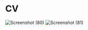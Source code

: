 # CV
![Screenshot (80)](https://github.com/Nushrat-Tarmin-Meem/Resume/assets/127888834/9a363d94-6ffc-4063-b459-57754a088cc6)
![Screenshot (81)](https://github.com/Nushrat-Tarmin-Meem/Resume/assets/127888834/f55a5f18-051e-41ef-bc2f-d5d64a6fe327)

